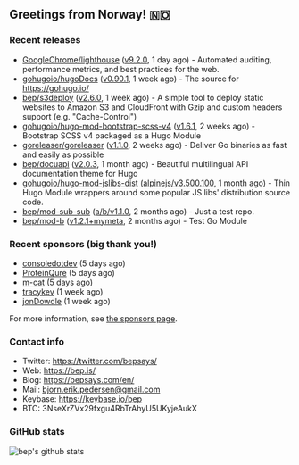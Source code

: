 ## Greetings from Norway! 🇳🇴

### Recent releases
- [GoogleChrome/lighthouse](https://github.com/GoogleChrome/lighthouse) ([v9.2.0](https://github.com/GoogleChrome/lighthouse/releases/tag/v9.2.0), 1 day ago) - Automated auditing, performance metrics, and best practices for the web.
- [gohugoio/hugoDocs](https://github.com/gohugoio/hugoDocs) ([v0.90.1](https://github.com/gohugoio/hugoDocs/releases/tag/v0.90.1), 1 week ago) - The source for https://gohugo.io/
- [bep/s3deploy](https://github.com/bep/s3deploy) ([v2.6.0](https://github.com/bep/s3deploy/releases/tag/v2.6.0), 1 week ago) - A simple tool to deploy static websites to Amazon S3 and CloudFront with Gzip and custom headers support (e.g. &#34;Cache-Control&#34;)
- [gohugoio/hugo-mod-bootstrap-scss-v4](https://github.com/gohugoio/hugo-mod-bootstrap-scss-v4) ([v1.6.1](https://github.com/gohugoio/hugo-mod-bootstrap-scss-v4/releases/tag/v1.6.1), 2 weeks ago) - Bootstrap SCSS v4 packaged as a Hugo Module
- [goreleaser/goreleaser](https://github.com/goreleaser/goreleaser) ([v1.1.0](https://github.com/goreleaser/goreleaser/releases/tag/v1.1.0), 2 weeks ago) - Deliver Go binaries as fast and easily as possible
- [bep/docuapi](https://github.com/bep/docuapi) ([v2.0.3](https://github.com/bep/docuapi/releases/tag/v2.0.3), 1 month ago) - Beautiful multilingual API documentation theme for Hugo
- [gohugoio/hugo-mod-jslibs-dist](https://github.com/gohugoio/hugo-mod-jslibs-dist) ([alpinejs/v3.500.100](https://github.com/gohugoio/hugo-mod-jslibs-dist/releases/tag/alpinejs%2Fv3.500.100), 1 month ago) - Thin Hugo Module wrappers around some popular JS libs&#39; distribution source code.
- [bep/mod-sub-sub](https://github.com/bep/mod-sub-sub) ([a/b/v1.1.0](https://github.com/bep/mod-sub-sub/releases/tag/a%2Fb%2Fv1.1.0), 2 months ago) - Just a test repo.
- [bep/mod-b](https://github.com/bep/mod-b) ([v1.2.1&#43;mymeta](https://github.com/bep/mod-b/releases/tag/v1.2.1%2Bmymeta), 2 months ago) - Test Go Module


### Recent sponsors (big thank you!)

- [consoledotdev](https://github.com/consoledotdev) (5 days ago)
- [ProteinQure](https://github.com/ProteinQure) (5 days ago)
- [m-cat](https://github.com/m-cat) (5 days ago)
- [tracykev](https://github.com/tracykev) (1 week ago)
- [jonDowdle](https://github.com/jonDowdle) (1 week ago)

For more information, see [the sponsors page](https://github.com/sponsors/bep/).

### Contact info
- Twitter: https://twitter.com/bepsays/
- Web: https://bep.is/
- Blog: https://bepsays.com/en/
- Mail: bjorn.erik.pedersen@gmail.com
- Keybase: https://keybase.io/bep
- BTC: 3NseXrZVx29fxgu4RbTrAhyU5UKyjeAukX


### GitHub stats
![bep's github stats](https://github-readme-stats.vercel.app/api?username=bep&count_private=true&hide_title=true)

